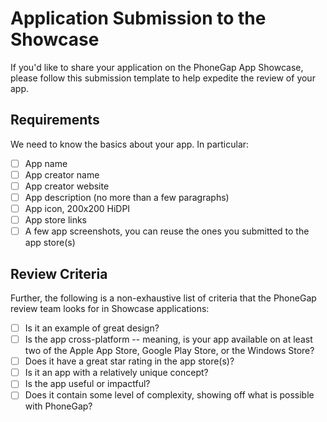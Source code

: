 # Application Submission to the Showcase

If you'd like to share your application on the PhoneGap App Showcase, please
follow this submission template to help expedite the review of your app.

## Requirements

We need to know the basics about your app. In particular:

- [ ] App name
- [ ] App creator name
- [ ] App creator website
- [ ] App description (no more than a few paragraphs)
- [ ] App icon, 200x200 HiDPI
- [ ] App store links
- [ ] A few app screenshots, you can reuse the ones you submitted to the app store(s)

## Review Criteria

Further, the following is a non-exhaustive list of criteria that the PhoneGap
review team looks for in Showcase applications:

- [ ] Is it an example of great design?
- [ ] Is the app cross-platform -- meaning, is your app available on at least two of the Apple App Store, Google Play Store, or the Windows Store?
- [ ] Does it have a great star rating in the app store(s)?
- [ ] Is it an app with a relatively unique concept?
- [ ] Is the app useful or impactful?
- [ ] Does it contain some level of complexity, showing off what is possible with PhoneGap?
